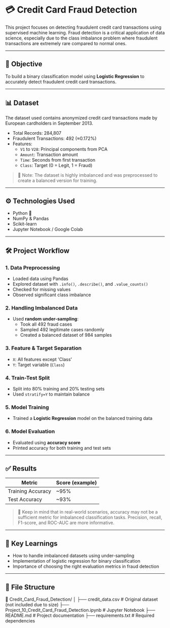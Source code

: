# 💳 Credit Card Fraud Detection

This project focuses on detecting fraudulent credit card transactions using supervised machine learning. Fraud detection is a critical application of data science, especially due to the class imbalance problem where fraudulent transactions are extremely rare compared to normal ones.

---

## 🧠 Objective

To build a binary classification model using **Logistic Regression** to accurately detect fraudulent credit card transactions.

---

## 📊 Dataset

The dataset used contains anonymized credit card transactions made by European cardholders in September 2013.

- Total Records: 284,807
- Fraudulent Transactions: 492 (≈0.172%)
- Features:
  - `V1` to `V28`: Principal components from PCA
  - `Amount`: Transaction amount
  - `Time`: Seconds from first transaction
  - `Class`: Target (0 = Legit, 1 = Fraud)

> 📌 Note: The dataset is highly imbalanced and was preprocessed to create a balanced version for training.

---

## ⚙️ Technologies Used

- Python 🐍
- NumPy & Pandas
- Scikit-learn
- Jupyter Notebook / Google Colab

---

## 🛠️ Project Workflow

### 1. Data Preprocessing
- Loaded data using Pandas
- Explored dataset with `.info()`, `.describe()`, and `.value_counts()`
- Checked for missing values
- Observed significant class imbalance

### 2. Handling Imbalanced Data
- Used **random under-sampling**:
  - Took all 492 fraud cases
  - Sampled 492 legitimate cases randomly
  - Created a balanced dataset of 984 samples

### 3. Feature & Target Separation
- `X`: All features except 'Class'
- `Y`: Target variable (`Class`)

### 4. Train-Test Split
- Split into 80% training and 20% testing sets
- Used `stratify=Y` to maintain balance

### 5. Model Training
- Trained a **Logistic Regression** model on the balanced training data

### 6. Model Evaluation
- Evaluated using **accuracy score**
- Printed accuracy for both training and test sets

---

## ✅ Results

| Metric         | Score (example) |
|----------------|-----------------|
| Training Accuracy | ~95% |
| Test Accuracy     | ~93% |

> 🚨 Keep in mind that in real-world scenarios, accuracy may not be a sufficient metric for imbalanced classification tasks. Precision, recall, F1-score, and ROC-AUC are more informative.

---

## 🧠 Key Learnings

- How to handle imbalanced datasets using under-sampling
- Implementation of logistic regression for binary classification
- Importance of choosing the right evaluation metrics in fraud detection

---

## 📂 File Structure
📁 Credit_Card_Fraud_Detection/
│
├── credit_data.csv # Original dataset (not included due to size)
├── Project_10_Credit_Card_Fraud_Detection.ipynb # Jupyter Notebook
├── README.md # Project documentation
├── requirements.txt # Required dependencies
